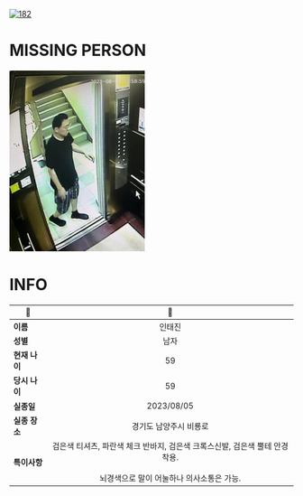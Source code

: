 [![182](https://img.shields.io/badge/%EC%8B%A4%EC%A2%85%EC%8B%A0%EA%B3%A0%EB%8A%94%20%EA%B5%AD%EB%B2%88%EC%97%86%EC%9D%B4-182-blue)](http://safe182.go.kr/index.do)

# MISSING PERSON

<img src="./missing_person.jpg">

# INFO

|🔑|💎|
|--|:--:|
|**이름**|인태진|
|**성별**|남자|
|**현재 나이**|59|
|**당시 나이**|59|
|**실종일**|2023/08/05|
|**실종 장소**|경기도 남양주시 비룡로 |
|**특이사항**|검은색 티셔츠, 파란색 체크 반바지, 검은색 크록스신발, 검은색 뿔테 안경착용.</br></br>뇌경색으로 말이 어눌하나 의사소통은 가능.|
